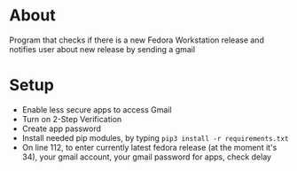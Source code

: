 # About
Program that checks if there is a new Fedora Workstation release and notifies user about new release by sending a gmail

# Setup
* Enable less secure apps to access Gmail
* Turn on 2-Step Verification
* Create app password
* Install needed pip modules, by typing ```pip3 install -r requirements.txt``` 
* On line 112, to enter currently latest fedora release (at the moment it's 34), your gmail account, your gmail password for apps, check delay
